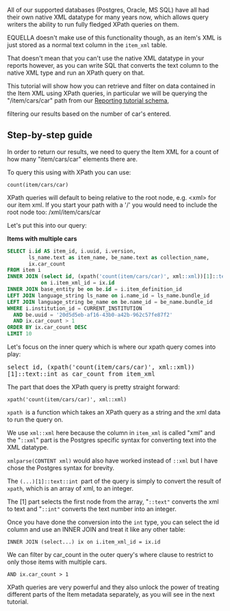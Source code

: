 All of our supported databases (Postgres, Oracle, MS SQL) have all had their own native XML datatype for many years now, which allows query writers the ability to run fully fledged XPath queries on them.

EQUELLA doesn't make use of this functionality though, as an item's XML is just stored as a normal text column in the `item_xml` table.

That doesn't mean that you can't use the native XML datatype in your reports however, as you can write SQL that converts the text column to the native XML type and run an XPath query on that.

This tutorial will show how you can retrieve and filter on data contained in the Item XML using XPath queries, in particular we will be querying the "/item/cars/car" path from our [Reporting tutorial schema](Reporting-tutorial-schema_197623809.html),

filtering our results based on the number of car's entered.

Step-by-step guide
------------------

In order to return our results, we need to query the Item XML for a count of how many "item/cars/car" elements there are.

To query this using with XPath you can use:

`count(item/cars/car)`

<span class="aui-icon aui-icon-small aui-iconfont-info confluence-information-macro-icon"></span>
XPath queries will default to being relative to the root node, e.g. &lt;xml&gt; for our item xml. If you start your path with a '/' you would need to include the root node too: /xml/item/cars/car

Let's put this into our query:

**Items with multiple cars**

```sql
SELECT i.id AS item_id, i.uuid, i.version, 
       ls_name.text as item_name, be_name.text as collection_name,
       ix.car_count
FROM item i 
INNER JOIN (select id, (xpath('count(item/cars/car)', xml::xml))[1]::text::int as car_count from item_xml) ix 
           on i.item_xml_id = ix.id
INNER JOIN base_entity be on be.id = i.item_definition_id
LEFT JOIN language_string ls_name on i.name_id = ls_name.bundle_id
LEFT JOIN language_string be_name on be.name_id = be_name.bundle_id
WHERE i.institution_id = CURRENT_INSTITUTION
  AND be.uuid = '20d5d5eb-af16-43b0-a42b-962c57fe87f2'
  AND ix.car_count > 1
ORDER BY ix.car_count DESC
LIMIT 10
```

Let's focus on the inner query which is where our xpath query comes into play:

<span style="font-family: monospace;">select id, (xpath('count(item/cars/car)', xml::xml))\[1\]::text::int as car\_count from item\_xml</span>

The part that does the XPath query is pretty straight forward:

`xpath('count(item/cars/car)', xml::xml)`

`xpath `is a function which takes an XPath query as a string and the xml data to run the query on.

We use `xml::xml` here because the column in `item_xml` is called "xml" and the "`::xml`" part is the Postgres specific syntax for converting text into the XML datatype.

<span class="aui-icon aui-icon-small aui-iconfont-info confluence-information-macro-icon"></span>
`xmlparse(CONTENT xml)` would also have worked instead of `::xml` but I have chose the Postgres syntax for brevity.

The `(...)[1]::text::int `part of the query is simply to convert the result of `xpath`, which is an array of xml, to an integer.

The \[1\] part selects the first node from the array, "`::text"` converts the xml to text and "`::int"` converts the text number into an integer.

Once you have done the conversion into the `int` type, you can select the id column and use an INNER JOIN and treat it like any other table:

`INNER JOIN (select...) ix on i.item_xml_id = ix.id`

We can filter by car\_count in the outer query's where clause to restrict to only those items with multiple cars.

`AND ix.car_count > 1`

XPath queries are very powerful and they also unlock the power of treating different parts of the Item metadata separately, as you will see in the next tutorial.
